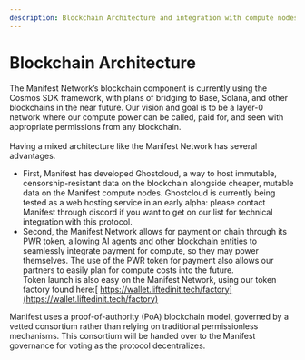 ```yaml
---
description: Blockchain Architecture and integration with compute nodes
---
```


# Blockchain Architecture

The Manifest Network’s blockchain component is currently using the Cosmos SDK framework, with plans of bridging to Base, Solana, and other blockchains in the near future.  Our vision and goal is to be a layer-0 network where our compute power can be called, paid for, and seen with appropriate permissions from any blockchain.\
\
Having a mixed architecture like the Manifest Network has several advantages. &#x20;

* First, Manifest has developed Ghostcloud, a way to host immutable, censorship-resistant data on the blockchain alongside cheaper, mutable data on the Manifest compute nodes.  Ghostcloud is currently being tested as a web hosting service in an early alpha: please contact Manifest through discord if you want to get on our list for technical integration with this protocol.
* Second, the Manifest Network allows for payment on chain through its PWR token, allowing AI agents and other blockchain entities to seamlessly integrate payment for compute, so they may power themselves.  The use of the PWR token for payment also allows our partners to easily plan for compute costs into the future.\
  Token launch is also easy on the Manifest Network, using our token factory found here:[ https://wallet.liftedinit.tech/factory](https://wallet.liftedinit.tech/factory)

Manifest uses a proof-of-authority (PoA) blockchain model, governed by a vetted consortium rather than relying on traditional permissionless mechanisms. This consortium will be handed over to the Manifest governance for voting as the protocol decentralizes.&#x20;
